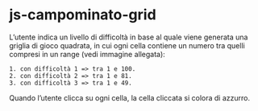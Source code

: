# js-campominato-grid

L’utente indica un livello di difficoltà in base al quale viene generata una griglia di gioco quadrata, in cui ogni cella contiene un numero tra quelli compresi in un range (vedi immagine allegata):

    1. con difficoltà 1 => tra 1 e 100.
    2. con difficoltà 2 => tra 1 e 81.
    3. con difficoltà 3 => tra 1 e 49.

Quando l’utente clicca su ogni cella, la cella cliccata si colora di azzurro.
